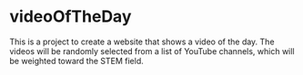 # videoOfTheDay

This is a project to create a website that shows a video of the day.  The videos will be randomly selected from a list of YouTube channels, which will be weighted toward the STEM field.
